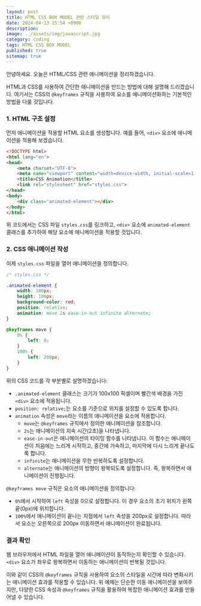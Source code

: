 ```yaml
---
layout: post
title: HTML CSS BOX MODEL 관련 스타일 정리
date: 2024-04-13 15:54 +0900
description: 
image: ../assets/img/javascript.jpg
category: coding
tags: HTML CSS BOX MODEL
published: true
sitemap: true
---
```


안녕하세요. 오늘은 HTML/CSS 관련 애니메이션을 정리하겠습니다.

HTML과 CSS를 사용하여 간단한 애니메이션을 만드는 방법에 대해 설명해 드리겠습니다. 여기서는 CSS의 `@keyframes` 규칙을 사용하여 요소를 애니메이션화하는 기본적인 방법을 다룰 것입니다.

### 1. HTML 구조 설정
먼저 애니메이션을 적용할 HTML 요소를 생성합니다. 예를 들어, `<div>` 요소에 애니메이션을 적용해 보겠습니다.

```html
<!DOCTYPE html>
<html lang="en">
<head>
    <meta charset="UTF-8">
    <meta name="viewport" content="width=device-width, initial-scale=1.0">
    <title>CSS Animation</title>
    <link rel="stylesheet" href="styles.css">
</head>
<body>
    <div class="animated-element"></div>
</body>
</html>
```

위 코드에서는 CSS 파일 `styles.css`를 링크하고, `<div>` 요소에 `animated-element` 클래스를 추가하여 해당 요소에 애니메이션을 적용할 것입니다.

### 2. CSS 애니메이션 작성
이제 `styles.css` 파일을 열어 애니메이션을 정의합니다.

```css
/* styles.css */

.animated-element {
    width: 100px;
    height: 100px;
    background-color: red;
    position: relative;
    animation: move 2s ease-in-out infinite alternate;
}

@keyframes move {
    0% {
        left: 0;
    }
    100% {
        left: 200px;
    }
}
```

위의 CSS 코드를 각 부분별로 설명하겠습니다:

- `.animated-element` 클래스는 크기가 100x100 픽셀이며 빨간색 배경을 가진 `<div>` 요소에 적용됩니다.
- `position: relative;`는 요소를 기준으로 위치를 설정할 수 있도록 합니다.
- `animation` 속성은 `move`라는 이름의 애니메이션을 요소에 적용합니다.
  - `move`는 `@keyframes` 규칙에서 정의한 애니메이션을 참조합니다.
  - `2s`는 애니메이션의 지속 시간(2초)을 나타냅니다.
  - `ease-in-out`은 애니메이션의 타이밍 함수를 나타냅니다. 이 함수는 애니메이션이 처음에는 느리게 시작하고, 중간에 가속하고, 마지막에 다시 느리게 끝나도록 합니다.
  - `infinite`는 애니메이션을 무한 반복하도록 설정합니다.
  - `alternate`는 애니메이션의 방향이 왕복되도록 설정합니다. 즉, 왕복하면서 애니메이션이 진행됩니다.

`@keyframes move` 규칙은 요소의 애니메이션을 정의합니다:
- `0%`에서 시작하여 `left` 속성을 0으로 설정합니다. 이 경우 요소의 초기 위치가 왼쪽 끝(0px)에 위치합니다.
- `100%`에서 애니메이션이 끝나는 지점에서 `left` 속성을 200px로 설정합니다. 따라서 요소는 오른쪽으로 200px 이동하면서 애니메이션이 완료됩니다.

### 결과 확인
웹 브라우저에서 HTML 파일을 열어 애니메이션이 동작하는지 확인할 수 있습니다. `<div>` 요소가 좌우로 왕복하면서 이동하는 애니메이션이 반복될 것입니다.

이와 같이 CSS의 `@keyframes` 규칙을 사용하여 요소의 스타일을 시간에 따라 변화시키는 애니메이션 효과를 적용할 수 있습니다. 위 예제는 단순한 이동 애니메이션을 보여주지만, 다양한 CSS 속성과 `@keyframes` 규칙을 활용하여 복잡한 애니메이션 효과를 만들어낼 수 있습니다.